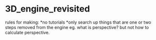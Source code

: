 # 3D_engine_revisited
rules for making:
*no tutorials
*only search up things that are one or two steps removed from the engine eg. what is perspective? but not how to calculate perspective.